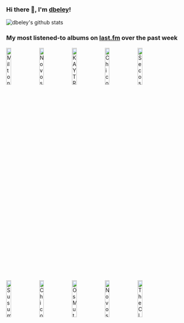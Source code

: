 ### Hi there 👋, I'm [dbeley](https://dbeley.ovh/en)!

![dbeley's github stats](https://github-readme-stats.vercel.app/api?username=dbeley)

### My most listened-to albums on [last.fm](https://www.last.fm/user/d_beley) over the past week

[<img src='https://lastfm.freetls.fastly.net/i/u/300x300/68e7292a62d24e4b1ea9972d87cb2272.jpg' width='16%' height='16%' alt='Milton Nascimento & Lô Borges - Clube Da Esquina'>](https://www.last.fm/music/milton%2bnascimento%2b%2526%2bl%25c3%25b4%2bborges/clube%2bda%2besquina)&nbsp;
[<img src='https://lastfm.freetls.fastly.net/i/u/300x300/04e10daff3151613e3245811c166b425.jpg' width='16%' height='16%' alt='Novos Baianos - Acabou Chorare'>](https://www.last.fm/music/novos%2bbaianos/acabou%2bchorare)&nbsp;
[<img src='https://lastfm.freetls.fastly.net/i/u/300x300/bd7b76156eb091bc81e505e742d30e91.png' width='16%' height='16%' alt='KAYTRANADA - 99.9%'>](https://www.last.fm/music/kaytranada/99.9%2525)&nbsp;
[<img src='https://lastfm.freetls.fastly.net/i/u/300x300/b47929a57fc4a51fd2e4b2569af7899f.png' width='16%' height='16%' alt='Chico Buarque - Construção'>](https://www.last.fm/music/chico%2bbuarque/constru%25c3%25a7%25c3%25a3o)&nbsp;
[<img src='https://lastfm.freetls.fastly.net/i/u/300x300/1f4a46a1f8fbd7cac670daf4daa14f55.jpg' width='16%' height='16%' alt='Secos & Molhados - Secos & Molhados'>](https://www.last.fm/music/secos%2b%2526%2bmolhados/secos%2b%2526%2bmolhados)&nbsp;
<br>
[<img src='https://lastfm.freetls.fastly.net/i/u/300x300/954ccffca43551bbcd3991f92dd49a1a.png' width='16%' height='16%' alt='Susumu Yokota - Symbol'>](https://www.last.fm/music/susumu%2byokota/symbol)&nbsp;
[<img src='https://lastfm.freetls.fastly.net/i/u/300x300/e7ed1800de8ac7131dd28640753506ef.jpg' width='16%' height='16%' alt='Chico Buarque - Chico Buarque'>](https://www.last.fm/music/chico%2bbuarque/chico%2bbuarque)&nbsp;
[<img src='https://lastfm.freetls.fastly.net/i/u/300x300/ddff2c7f6288a60473943649f0b9eb9e.png' width='16%' height='16%' alt='Os Mutantes - Os Mutantes'>](https://www.last.fm/music/os%2bmutantes/os%2bmutantes)&nbsp;
[<img src='https://lastfm.freetls.fastly.net/i/u/300x300/2fc941299087f4cc602d8a9fce398c24.jpg' width='16%' height='16%' alt='Novos Baianos - Novos Baianos F.C.'>](https://www.last.fm/music/novos%2bbaianos/novos%2bbaianos%2bf.c.)&nbsp;
[<img src='https://lastfm.freetls.fastly.net/i/u/300x300/d86681c216dc1c80e74072529a22b856.jpg' width='16%' height='16%' alt='The Clean - Anthology'>](https://www.last.fm/music/the%2bclean/anthology)&nbsp;
<br>
